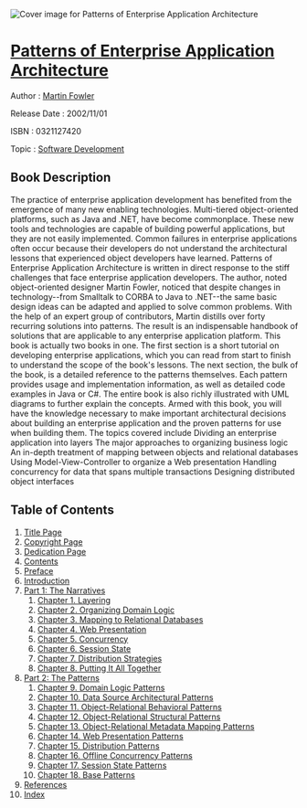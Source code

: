![Cover image for Patterns of Enterprise Application Architecture](https://imgdetail.ebookreading.net/cover/cover/software_development/EB0321127420.jpg)

[Patterns of Enterprise Application Architecture](https://ebookreading.net/view/book/Patterns+of+Enterprise+Application+Architecture-EB0321127420_1.html "Patterns of Enterprise Application Architecture")
====================================================================================================================

Author : [Martin Fowler](https://ebookreading.net/search/author/Martin+Fowler)

Release Date : 2002/11/01

ISBN : 0321127420

Topic : [Software Development](https://ebookreading.net/search/category/software-development)

Book Description
-----------------

The practice of enterprise application development has benefited from the emergence of many new enabling technologies. Multi-tiered object-oriented platforms, such as Java and .NET, have become commonplace. These new tools and technologies are capable of building powerful applications, but they are not easily implemented. Common failures in enterprise applications often occur because their developers do not understand the architectural lessons that experienced object developers have learned.
Patterns of Enterprise Application Architecture is written in direct response to the stiff challenges that face enterprise application developers. The author, noted object-oriented designer Martin Fowler, noticed that despite changes in technology--from Smalltalk to CORBA to Java to .NET--the same basic design ideas can be adapted and applied to solve common problems. With the help of an expert group of contributors, Martin distills over forty recurring solutions into patterns. The result is an indispensable handbook of solutions that are applicable to any enterprise application platform.
This book is actually two books in one. The first section is a short tutorial on developing enterprise applications, which you can read from start to finish to understand the scope of the book's lessons. The next section, the bulk of the book, is a detailed reference to the patterns themselves. Each pattern provides usage and implementation information, as well as detailed code examples in Java or C#. The entire book is also richly illustrated with UML diagrams to further explain the concepts.
Armed with this book, you will have the knowledge necessary to make important architectural decisions about building an enterprise application and the proven patterns for use when building them.
The topics covered include
Dividing an enterprise application into layers
The major approaches to organizing business logic
An in-depth treatment of mapping between objects and relational databases
Using Model-View-Controller to organize a Web presentation
Handling concurrency for data that spans multiple transactions
Designing distributed object interfaces
              
Table of Contents
-----------------

1. [Title Page](https://ebookreading.net/view/book/Patterns+of+Enterprise+Application+Architecture-EB0321127420_0.html)
1. [Copyright Page](https://ebookreading.net/view/book/Patterns+of+Enterprise+Application+Architecture-EB0321127420_0.html)
1. [Dedication Page](https://ebookreading.net/view/book/Patterns+of+Enterprise+Application+Architecture-EB0321127420_0.html)
1. [Contents](https://ebookreading.net/view/book/Patterns+of+Enterprise+Application+Architecture-EB0321127420_0.html)
1. [Preface](https://ebookreading.net/view/book/Patterns+of+Enterprise+Application+Architecture-EB0321127420_0.html)
1. [Introduction](https://ebookreading.net/view/book/Patterns+of+Enterprise+Application+Architecture-EB0321127420_0.html)
1. [Part 1: The Narratives](https://ebookreading.net/view/book/Patterns+of+Enterprise+Application+Architecture-EB0321127420_0.html)
    1. [Chapter 1. Layering](https://ebookreading.net/view/book/Patterns+of+Enterprise+Application+Architecture-EB0321127420_0.html)
    1. [Chapter 2. Organizing Domain Logic](https://ebookreading.net/view/book/Patterns+of+Enterprise+Application+Architecture-EB0321127420_0.html)
    1. [Chapter 3. Mapping to Relational Databases](https://ebookreading.net/view/book/Patterns+of+Enterprise+Application+Architecture-EB0321127420_0.html)
    1. [Chapter 4. Web Presentation](https://ebookreading.net/view/book/Patterns+of+Enterprise+Application+Architecture-EB0321127420_0.html)
    1. [Chapter 5. Concurrency](https://ebookreading.net/view/book/Patterns+of+Enterprise+Application+Architecture-EB0321127420_0.html)
    1. [Chapter 6. Session State](https://ebookreading.net/view/book/Patterns+of+Enterprise+Application+Architecture-EB0321127420_0.html)
    1. [Chapter 7. Distribution Strategies](https://ebookreading.net/view/book/Patterns+of+Enterprise+Application+Architecture-EB0321127420_0.html)
    1. [Chapter 8. Putting It All Together](https://ebookreading.net/view/book/Patterns+of+Enterprise+Application+Architecture-EB0321127420_0.html)
1. [Part 2: The Patterns](https://ebookreading.net/view/book/Patterns+of+Enterprise+Application+Architecture-EB0321127420_0.html)
    1. [Chapter 9. Domain Logic Patterns](https://ebookreading.net/view/book/Patterns+of+Enterprise+Application+Architecture-EB0321127420_0.html)
    1. [Chapter 10. Data Source Architectural Patterns](https://ebookreading.net/view/book/Patterns+of+Enterprise+Application+Architecture-EB0321127420_0.html)
    1. [Chapter 11. Object-Relational Behavioral Patterns](https://ebookreading.net/view/book/Patterns+of+Enterprise+Application+Architecture-EB0321127420_0.html)
    1. [Chapter 12. Object-Relational Structural Patterns](https://ebookreading.net/view/book/Patterns+of+Enterprise+Application+Architecture-EB0321127420_0.html)
    1. [Chapter 13. Object-Relational Metadata Mapping Patterns](https://ebookreading.net/view/book/Patterns+of+Enterprise+Application+Architecture-EB0321127420_0.html)
    1. [Chapter 14. Web Presentation Patterns](https://ebookreading.net/view/book/Patterns+of+Enterprise+Application+Architecture-EB0321127420_0.html)
    1. [Chapter 15. Distribution Patterns](https://ebookreading.net/view/book/Patterns+of+Enterprise+Application+Architecture-EB0321127420_0.html)
    1. [Chapter 16. Offline Concurrency Patterns](https://ebookreading.net/view/book/Patterns+of+Enterprise+Application+Architecture-EB0321127420_0.html)
    1. [Chapter 17. Session State Patterns](https://ebookreading.net/view/book/Patterns+of+Enterprise+Application+Architecture-EB0321127420_0.html)
    1. [Chapter 18. Base Patterns](https://ebookreading.net/view/book/Patterns+of+Enterprise+Application+Architecture-EB0321127420_0.html)
1. [References](https://ebookreading.net/view/book/Patterns+of+Enterprise+Application+Architecture-EB0321127420_0.html)
1. [Index](https://ebookreading.net/view/book/Patterns+of+Enterprise+Application+Architecture-EB0321127420_0.html)
